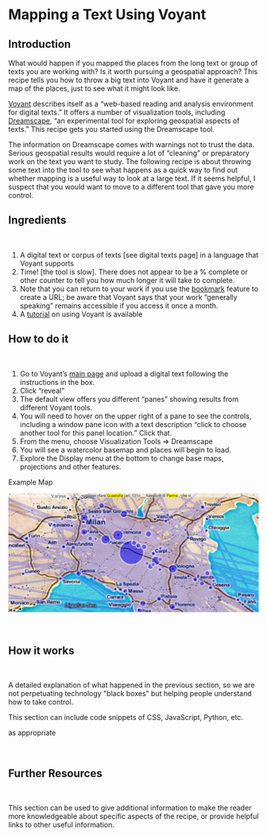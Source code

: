 # Mapping a Text Using Voyant

## **Introduction**

What would happen if you mapped the places from the long text or group of texts you are working with? Is it worth pursuing a geospatial approach? This recipe tells you how to throw a big text into Voyant and have it generate a map of the places, just to see what it might look like.

‌[Voyant](https://voyant-tools.org/) describes itself as a “web-based reading and analysis environment for digital texts.” It offers a number of visualization tools, including [Dreamscape](https://voyant-tools.org/docs/#!/guide/dreamscape), “an experimental tool for exploring geospatial aspects of texts.” This recipe gets you started using the Dreamscape tool.

The information on Dreamscape comes with warnings not to trust the data. Serious geospatial results would require a lot of “cleaning” or preparatory work on the text you want to study. The following recipe is about throwing some text into the tool to see what happens as a quick way to find out whether mapping is a useful way to look at a large text. If it seems helpful, I suspect that you would want to move to a different tool that gave you more control.

## **Ingredients**

‌

1. A digital text or corpus of texts \[see digital texts page\] in a language that Voyant supports
2. ‌Time! \[the tool is slow\]. There does not appear to be a % complete or other counter to tell you how much longer it will take to complete.
3. Note that you can return to your work if you use the [bookmark](https://voyant-tools.org/docs/#!/guide/start) feature to create a URL; be aware that Voyant says that your work “generally speaking” remains accessible if you access it once a month.
4. A [tutorial](https://voyant-tools.org/docs/#!/guide/tutorial) on using Voyant is available

## **How to do it**

‌

1. Go to Voyant’s [main page](https://voyant-tools.org/) and upload a digital text following the instructions in the box.
2. Click “reveal”
3. The default view offers you different “panes” showing results from different Voyant tools.
4. You will need to hover on the upper right of a pane to see the controls, including a window pane icon with a text description “click to choose another tool for this panel location.” Click that.
5. From the menu, choose Visualization Tools =&gt; Dreamscape
6. You will see a watercolor basemap and places will begin to load.
7. Explore the Display menu at the bottom to change base maps, projections and other features.

Example Map

![](../../.gitbook/assets/0%20%286%29.png)

‌

## **How it works**

‌

A detailed explanation of what happened in the previous section, so we are not perpetuating technology "black boxes" but helping people understand how to take control.

This section can include code snippets of CSS, JavaScript, Python, etc.

as appropriate

‌

## **Further Resources**

‌

This section can be used to give additional information to make the reader more knowledgeable about specific aspects of the recipe, or provide helpful links to other useful information.

